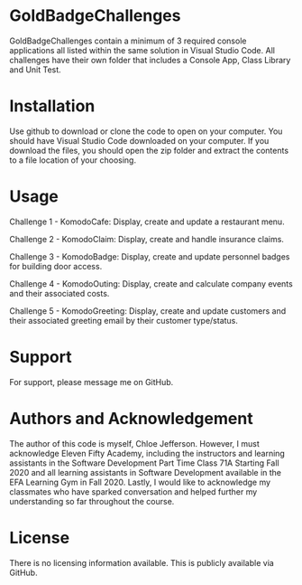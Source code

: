 # GoldBadgeChallenges
GoldBadgeChallenges contain a minimum of 3 required console applications all listed within the same solution in Visual Studio Code. All challenges have their own folder that includes a Console App, Class Library and Unit Test.

# Installation
Use github to download or clone the code to open on your computer. You should have Visual Studio Code downloaded on your computer. If you download the files, you should open the zip folder and extract the contents to a file location of your choosing.

# Usage
Challenge 1 - KomodoCafe: Display, create and update a restaurant menu.

Challenge 2 - KomodoClaim: Display, create and handle insurance claims.

Challenge 3 - KomodoBadge: Display, create and update personnel badges for building door access.

Challenge 4 - KomodoOuting: Display, create and calculate company events and their associated costs.

Challenge 5 - KomodoGreeting: Display, create and update customers and their associated greeting email by their customer type/status.

# Support
For support, please message me on GitHub.

# Authors and Acknowledgement
The author of this code is myself, Chloe Jefferson. However, I must acknowledge Eleven Fifty Academy, including the instructors and learning assistants in the Software Development Part Time Class 71A Starting Fall 2020 and all learning assistants in Software Development available in the EFA Learning Gym in Fall 2020. Lastly, I would like to acknowledge my classmates who have sparked conversation and helped further my understanding so far throughout the course.

# License
There is no licensing information available. This is publicly available via GitHub.
   
